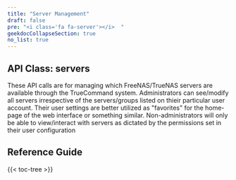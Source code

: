 ```yaml
---
title: "Server Management"
draft: false
pre: "<i class='fa fa-server'></i>	"
geekdocCollapseSection: true
no_list: true
---
```


## API Class: servers
These API calls are for managing which FreeNAS/TrueNAS servers are available through the TrueCommand system.
Administrators can see/modify all servers irrespective of the servers/groups listed on thieir particular user account. Their user settings are better utilized as "favorites" for the home-page of the web interface or something similar.
Non-administrators will only be able to view/interact with servers as dictated by the permissions set in their user configuration

## Reference Guide

{{< toc-tree >}}
